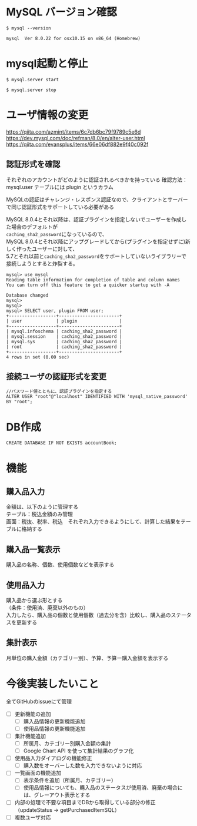 

# MySQL バージョン確認
```
$ mysql --version

mysql  Ver 8.0.22 for osx10.15 on x86_64 (Homebrew)
```


# mysql起動と停止 
```
$ mysql.server start

$ mysql.server stop
```


# ユーザ情報の変更

https://qiita.com/azmint/items/6c7db6bc79f9789c5e6d  
https://dev.mysql.com/doc/refman/8.0/en/alter-user.html  
https://qiita.com/evansplus/items/66e06df882e9f40c092f  

## 認証形式を確認

それぞれのアカウントがどのように認証されるべきかを持っている 
確認方法： mysql.user テーブルには plugin というカラム  
  
MySQLの認証はチャレンジ・レスポンス認証なので、クライアントとサーバーで同じ認証形式をサポートしている必要がある  

MySQL 8.0.4とそれ以降は、認証プラグインを指定しないでユーザーを作成した場合のデフォルトが  
`caching_sha2_password`になっているので、  
MySQL 8.0.4とそれ以降にアップグレードしてから(プラグインを指定せずに)新しく作ったユーザーに対して、  
5.7とそれ以前と`caching_sha2_password`をサポートしていないライブラリーで接続しようとすると炸裂する。

```
mysql> use mysql
Reading table information for completion of table and column names
You can turn off this feature to get a quicker startup with -A

Database changed
mysql> 
mysql> 
mysql> SELECT user, plugin FROM user;
+------------------+-----------------------+
| user             | plugin                |
+------------------+-----------------------+
| mysql.infoschema | caching_sha2_password |
| mysql.session    | caching_sha2_password |
| mysql.sys        | caching_sha2_password |
| root             | caching_sha2_password |
+------------------+-----------------------+
4 rows in set (0.00 sec)

```

## 接続ユーザの認証形式を変更
```
//パスワード値とともに、認証プラグインを指定する
ALTER USER "root"@"localhost" IDENTIFIED WITH 'mysql_native_password' BY "root";

```


# DB作成
```
CREATE DATABASE IF NOT EXISTS accountBook;
```


# 機能

## 購入品入力
金額は、以下のように管理する  
テーブル：税込金額のみ管理  
画面：税抜、税率、税込　それぞれ入力できるようにして、計算した結果をテーブルに格納する  

## 購入品一覧表示
購入品の名称、個数、使用個数などを表示する  

## 使用品入力
購入品から選ぶ形とする  
（条件：使用済、廃棄以外のもの）  
入力したら、購入品の個数と使用個数（過去分を含）比較し、購入品のステータスを更新する  

## 集計表示
月単位の購入金額（カテゴリー別）、予算、予算ー購入金額を表示する  



# 今後実装したいこと
全てGitHubのissueにて管理

- [ ] 更新機能の追加 
  - [ ] 購入品情報の更新機能追加
  - [ ] 使用品情報の更新機能追加
- [ ] 集計機能追加
  - [ ] 所属月、カテゴリー別購入金額の集計
  - [ ] Google Chart API を使って集計結果のグラフ化
- [ ] 使用品入力ダイアログの機能修正
  - [ ] 購入数をオーバーした数を入力できないように対応
- [ ] 一覧画面の機能追加
  - [ ] 表示条件を追加（所属月、カテゴリー）
  - [ ] 使用品情報についても、購入品のステータスが使用済、廃棄の場合には、グレーアウト表示とする
- [ ] 内部の処理で不要な項目までDBから取得している部分の修正（updateStatus -> getPurchasedItemSQL）
- [ ] 複数ユーザ対応
